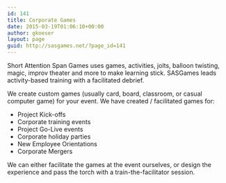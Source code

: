 ```yaml
---
id: 141
title: Corporate Games
date: 2015-03-19T01:06:10+00:00
author: gkoeser
layout: page
guid: http://sasgames.net/?page_id=141
---
```

Short Attention Span Games uses games, activities, jolts, balloon twisting, magic, improv theater and more to make learning stick. SASGames leads activity-based training with a facilitated debrief.

We create custom games (usually card, board, classroom, or casual computer game) for your event. We have created / facilitated games for:
* Project Kick-offs
* Corporate training events
* Project Go-Live events
* Corporate holiday parties
* New Employee Orientations
* Corporate Mergers

We can either facilitate the games at the event ourselves, or design the experience and pass the torch with a train-the-facilitator session.

